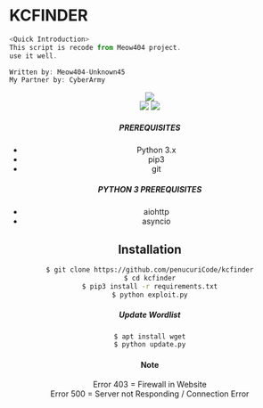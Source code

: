 # KCFINDER

```js
<Quick Introduction>
This script is recode from Meow404 project. 
use it well.  

Written by: Meow404-Unknown45 
My Partner by: CyberArmy
```
<center><img src="https://discord.c99.nl/widget/theme-2/447411230098063362.png">
<br>
<img src="https://camo.githubusercontent.com/9b5d1403f6b687a8f767b783ffd41f51f92389715dee17a1cd5c8919697af395/68747470733a2f2f692e696d6775722e636f6d2f55675a33644c662e706e67">
  <img src="https://camo.githubusercontent.com/974d654c738a235b1c58b986a847fee2f7d97294f73e6d5d3243be5b1e2105f0/68747470733a2f2f696d6775722e636f6d2f366471537442582e706e67">
  
##### PREREQUISITES
* Python 3.x 
* pip3
* git

##### PYTHON 3 PREREQUISITES
* aiohttp
* asyncio

## Installation
```sh
$ git clone https://github.com/penucuriCode/kcfinder
$ cd kcfinder
$ pip3 install -r requirements.txt
$ python exploit.py
```
##### Update Wordlist
```sh
$ apt install wget
$ python update.py
```
#### Note
Error 403 = Firewall in Website <br />
Error 500 = Server not Responding / Connection Error
